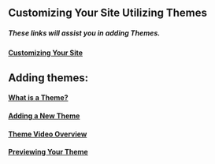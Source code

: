 ## Customizing Your Site Utilizing Themes

##### These links will assist you in adding Themes.

#### [**Customizing Your Site**](https://easywpguide.com/wordpress-manual/appearance/customizing-your-site/)

## Adding themes:

#### [What is a Theme?](https://codex.wordpress.org/Using_Themes)

#### [**Adding a New Theme**](https://easywpguide.com/wordpress-manual/appearance/selecting-your-theme/adding-new-theme/)

#### [Theme Video Overview](http://umw.domains/wordpress-basics/#theme) 

#### [Previewing Your Theme](https://easywpguide.com/wordpress-manual/appearance/selecting-your-theme/previewing-and-customizing-your-theme/)
